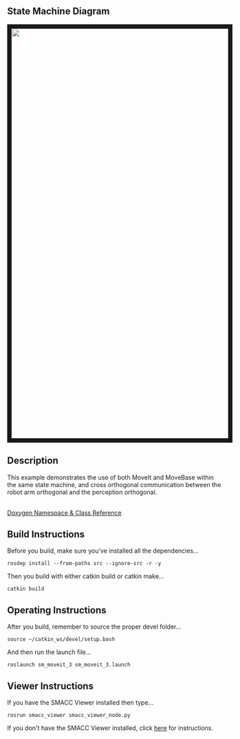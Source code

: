  <h2>State Machine Diagram</h2>
<img src="https://github.com/reelrbtx/SMACC/blob/master/smacc_sm_reference_library/sm_moveit_3/docs/smacc_state_machine_20200516-174120.dot.svg" width="950" align="center" border="10"/> 

<h2>Description</h2> This example demonstrates the use of both MoveIt and MoveBase within the same state machine, and cross orthogonal communication between the robot arm orthogonal and the perception orthogonal.<br></br>
 
 <a href="https://reelrbtx.github.io/SMACC_Documentation/master/html/namespacesm__moveit.html">Doxygen Namespace & Class Reference</a> 
 
 <h2>Build Instructions</h2>
Before you build, make sure you've installed all the dependencies...

```
rosdep install --from-paths src --ignore-src -r -y 
```

Then you build with either catkin build or catkin make...

```
catkin build
```

<h2>Operating Instructions</h2>
After you build, remember to source the proper devel folder...

```
source ~/catkin_ws/devel/setup.bash
```

And then run the launch file...

```
roslaunch sm_moveit_3 sm_moveit_3.launch
```

<h2>Viewer Instructions</h2>
If you have the SMACC Viewer installed then type...

```
rosrun smacc_viewer smacc_viewer_node.py
``` 

If you don't have the SMACC Viewer installed, click <a href="http://smacc.ninja/smacc-viewer/">here</a> for instructions.

